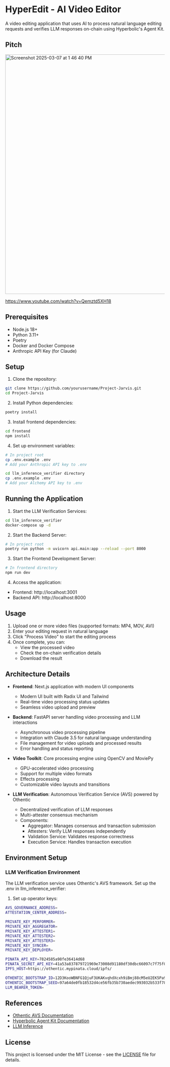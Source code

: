 # HyperEdit - AI Video Editor

A video editing application that uses AI to process natural language editing requests and verifies LLM responses on-chain using Hyperbolic's Agent Kit.

## Pitch


<img width="754" alt="Screenshot 2025-03-07 at 1 46 40 PM" src="https://github.com/user-attachments/assets/0b7648ba-0079-4a77-9872-4a4d1506b727" />

https://www.youtube.com/watch?v=Qemztd5XH18

## Prerequisites

- Node.js 18+
- Python 3.11+
- Poetry
- Docker and Docker Compose
- Anthropic API Key (for Claude)

## Setup

1. Clone the repository:
```bash
git clone https://github.com/yourusername/Project-Jarvis.git
cd Project-Jarvis
```

2. Install Python dependencies:
```bash
poetry install
```

3. Install frontend dependencies:
```bash
cd frontend
npm install
```

4. Set up environment variables:
```bash
# In project root
cp .env.example .env
# Add your Anthropic API key to .env

cd llm_inference_verifier directory
cp .env.example .env
# Add your Alchemy API key to .env
```

## Running the Application

1. Start the LLM Verification Services:
```bash
cd llm_inference_verifier
docker-compose up -d
```

2. Start the Backend Server:
```bash
# In project root
poetry run python -m uvicorn api.main:app --reload --port 8000
```

3. Start the Frontend Development Server:
```bash
# In frontend directory
npm run dev
```

4. Access the application:
- Frontend: http://localhost:3001
- Backend API: http://localhost:8000

## Usage

1. Upload one or more video files (supported formats: MP4, MOV, AVI)
2. Enter your editing request in natural language 
3. Click "Process Video" to start the editing process
4. Once complete, you can:
   - View the processed video
   - Check the on-chain verification details
   - Download the result

## Architecture Details

- **Frontend**: Next.js application with modern UI components
  - Modern UI built with Radix UI and Tailwind
  - Real-time video processing status updates
  - Seamless video upload and preview

- **Backend**: FastAPI server handling video processing and LLM interactions
  - Asynchronous video processing pipeline
  - Integration with Claude 3.5 for natural language understanding
  - File management for video uploads and processed results
  - Error handling and status reporting

- **Video Toolkit**: Core processing engine using OpenCV and MoviePy
  - GPU-accelerated video processing
  - Support for multiple video formats
  - Effects processing
  - Customizable video layouts and transitions

- **LLM Verification**: Autonomous Verification Service (AVS) powered by Othentic
  - Decentralized verification of LLM responses
  - Multi-attester consensus mechanism
  - Components:
    - Aggregator: Manages consensus and transaction submission
    - Attesters: Verify LLM responses independently
    - Validation Service: Validates response correctness
    - Execution Service: Handles transaction execution

## Environment Setup

### LLM Verification Environment

The LLM verification service uses Othentic's AVS framework. Set up the .env in llm_inference_verifier:

1. Set up operator keys:
```bash
AVS_GOVERNANCE_ADDRESS=
ATTESTATION_CENTER_ADDRESS=

PRIVATE_KEY_PERFORMER=
PRIVATE_KEY_AGGREGATOR=
PRIVATE_KEY_ATTESTER1=
PRIVATE_KEY_ATTESTER2=
PRIVATE_KEY_ATTESTER3=
PRIVATE_KEY_SYNCER=
PRIVATE_KEY_DEPLOYER=

PINATA_API_KEY=7824585a98fe36414d68
PINATA_SECRET_API_KEY=41a53a837879721969e73008d91180df30dbc66097c7f75f08cd5489176b43ea
IPFS_HOST=https://othentic.mypinata.cloud/ipfs/

OTHENTIC_BOOTSTRAP_ID=12D3KooWBNFG1QjuF3UKAKvqhdXcxh9iBmj88cM5eU2EK5Pa91KB
OTHENTIC_BOOTSTRAP_SEED=97a64de0fb18532d4ce56fb35b730aedec993032b533f783b04c9175d465d9bf
LLM_BEARER_TOKEN=
```

## References
- [Othentic AVS Documentation](https://docs.othentic.xyz/getting-started)
- [Hyperbolic Agent Kit Documentation](https://github.com/hyperbolic-labs/agentkit)
- [LLM Inference](https://github.com/didintern/Eiko-AI-Othentic)

## License

This project is licensed under the MIT License - see the [LICENSE](LICENSE) file for details.

